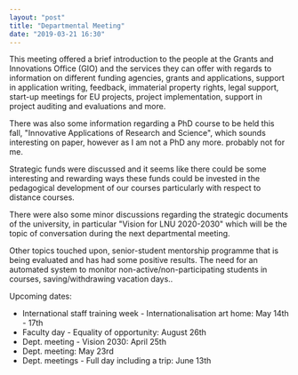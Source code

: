 ```yaml
---
layout: "post"
title: "Departmental Meeting"
date: "2019-03-21 16:30"
---
```

This meeting offered a brief introduction to the people at the Grants and Innovations Office (GIO) and the services they can offer with regards to information on different funding agencies, grants and applications, support in application writing, feedback, immaterial property rights, legal support, start-up meetings for EU projects, project implementation, support in project auditing and evaluations and more.

There was also some information regarding a PhD course to be held this fall, "Innovative Applications of Research and Science", which sounds interesting on paper, however as I am not a PhD any more. probably not for me.

Strategic funds were discussed and it seems like there could be some interesting and rewarding ways these funds could be invested in the pedagogical development of our courses particularly with respect to distance courses.

There were also some minor discussions regarding the strategic documents of the university, in particular "Vision for LNU 2020-2030" which will be the topic of conversation during the next departmental meeting.

Other topics touched upon, senior-student mentorship programme that is being evaluated and has had some positive results. The need for an automated system to monitor non-active/non-participating students in courses, saving/withdrawing vacation days..

Upcoming dates:
* International staff training week - Internationalisation art home: May 14th - 17th
* Faculty day - Equality of opportunity: August 26th
* Dept. meeting - Vision 2030: April 25th
* Dept. meeting: May 23rd
* Dept. meetings - Full day including a trip: June 13th
